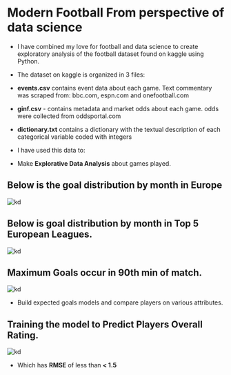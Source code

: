 # Modern Football From perspective of data science
* I have combined my love for football and data science to create exploratory analysis of the football  dataset found on kaggle using Python.
* The dataset on kaggle is organized in 3 files:

* **events.csv** contains event data about each game. Text commentary was scraped from: bbc.com, espn.com and onefootball.com
* **ginf.csv** - contains metadata and market odds about each game. odds were collected from oddsportal.com
* **dictionary.txt** contains a dictionary with the textual description of each categorical variable coded with integers

* I have used this data to:

* Make **Explorative Data Analysis** about  games played.

## Below is the goal distribution by month in Europe

![kd](https://i.ibb.co/RyGdQbX/download.png)

## Below is goal distribution by month in Top 5 European Leagues.

![kd](https://i.ibb.co/XSJrYjc/Screenshot-479.png)

## Maximum Goals occur in 90th min of match.

![kd](https://i.ibb.co/Brfg6FM/Screenshot-483.png)

* Build expected goals models and compare players on various attributes.

## Training the model to Predict Players **Overall Rating**.

![kd](https://i.ibb.co/xsxFsnY/Eurpean-soccer-regression.png)

* Which has **RMSE** of less than **< 1.5**

